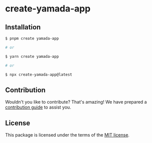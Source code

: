 # create-yamada-app

## Installation

```sh
$ pnpm create yamada-app

# or

$ yarn create yamada-app

# or

$ npx create-yamada-app@latest
```

## Contribution

Wouldn't you like to contribute? That's amazing! We have prepared a [contribution guide](https://github.com/yamada-ui/yamada-ui/blob/main/CONTRIBUTING.md) to assist you.

## License

This package is licensed under the terms of the
[MIT license](https://github.com/yamada-ui/yamada-ui/blob/main/LICENSE).

